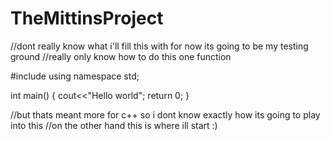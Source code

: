 # TheMittinsProject
//dont really know what i'll fill this with for now its going to be my testing ground
//really only know how to do this one function

#include <iostream>
using namespace std;

int main()
{
  cout<<"Hello world";
  return 0;
}

//but thats meant more for c++ so i dont know exactly how its going to play into this
//on the other hand this is where ill start :)
